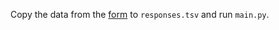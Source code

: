 Copy the data from the [form](https://docs.google.com/forms/d/11xs_L02IW4m050H3IxLV3JYXXc3YpNFTVJ91Lcx0ZX0/) to `responses.tsv` and run `main.py`.
